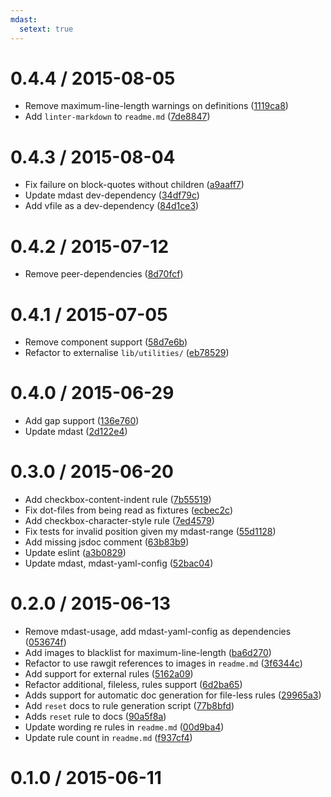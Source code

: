 ```yaml
---
mdast:
  setext: true
---
```


<!--lint disable no-multiple-toplevel-headings -->

0.4.4 / 2015-08-05
==================

*   Remove maximum-line-length warnings on definitions ([1119ca8](https://github.com/wooorm/mdast-lint/commit/1119ca8))
*   Add `linter-markdown` to `readme.md` ([7de8847](https://github.com/wooorm/mdast-lint/commit/7de8847))

0.4.3 / 2015-08-04
==================

*   Fix failure on block-quotes without children ([a9aaff7](https://github.com/wooorm/mdast-lint/commit/a9aaff7))
*   Update mdast dev-dependency ([34df79c](https://github.com/wooorm/mdast-lint/commit/34df79c))
*   Add vfile as a dev-dependency ([84d1ce3](https://github.com/wooorm/mdast-lint/commit/84d1ce3))

0.4.2 / 2015-07-12
==================

*   Remove peer-dependencies ([8d70fcf](https://github.com/wooorm/mdast-lint/commit/8d70fcf))

0.4.1 / 2015-07-05
==================

*   Remove component support ([58d7e6b](https://github.com/wooorm/mdast-lint/commit/58d7e6b))
*   Refactor to externalise `lib/utilities/` ([eb78529](https://github.com/wooorm/mdast-lint/commit/eb78529))

0.4.0 / 2015-06-29
==================

*   Add gap support ([136e760](https://github.com/wooorm/mdast-lint/commit/136e760))
*   Update mdast ([2d122e4](https://github.com/wooorm/mdast-lint/commit/2d122e4))

0.3.0 / 2015-06-20
==================

*   Add checkbox-content-indent rule ([7b55519](https://github.com/wooorm/mdast-lint/commit/7b55519))
*   Fix dot-files from being read as fixtures ([ecbec2c](https://github.com/wooorm/mdast-lint/commit/ecbec2c))
*   Add checkbox-character-style rule ([7ed4579](https://github.com/wooorm/mdast-lint/commit/7ed4579))
*   Fix tests for invalid position given my mdast-range ([55d1128](https://github.com/wooorm/mdast-lint/commit/55d1128))
*   Add missing jsdoc comment ([63b83b9](https://github.com/wooorm/mdast-lint/commit/63b83b9))
*   Update eslint ([a3b0829](https://github.com/wooorm/mdast-lint/commit/a3b0829))
*   Update mdast, mdast-yaml-config ([52bac04](https://github.com/wooorm/mdast-lint/commit/52bac04))

0.2.0 / 2015-06-13
==================

*   Remove mdast-usage, add mdast-yaml-config as dependencies ([053674f](https://github.com/wooorm/mdast-lint/commit/053674f))
*   Add images to blacklist for maximum-line-length ([ba6d270](https://github.com/wooorm/mdast-lint/commit/ba6d270))
*   Refactor to use rawgit references to images in `readme.md` ([3f6344c](https://github.com/wooorm/mdast-lint/commit/3f6344c))
*   Add support for external rules ([5162a09](https://github.com/wooorm/mdast-lint/commit/5162a09))
*   Refactor additional, fileless, rules support ([6d2ba65](https://github.com/wooorm/mdast-lint/commit/6d2ba65))
*   Adds support for automatic doc generation for file-less rules ([29965a3](https://github.com/wooorm/mdast-lint/commit/29965a3))
*   Add `reset` docs to rule generation script ([77b8bfd](https://github.com/wooorm/mdast-lint/commit/77b8bfd))
*   Adds `reset` rule to docs ([90a5f8a](https://github.com/wooorm/mdast-lint/commit/90a5f8a))
*   Update wording re rules in `readme.md` ([00d9ba4](https://github.com/wooorm/mdast-lint/commit/00d9ba4))
*   Update rule count in `readme.md` ([f937cf4](https://github.com/wooorm/mdast-lint/commit/f937cf4))

0.1.0 / 2015-06-11
==================
